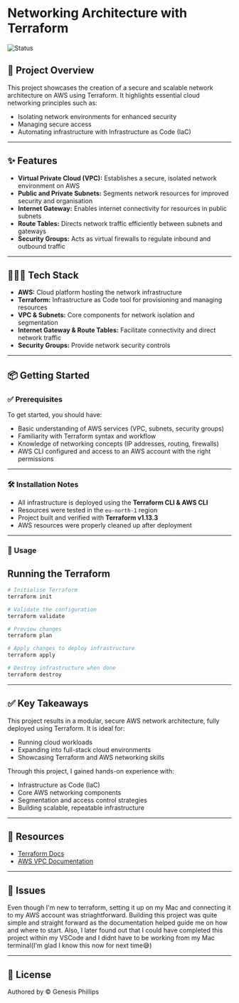 # Networking Architecture with Terraform

![Status](https://img.shields.io/badge/status-Completed-brightgreen)

## 🚀 Project Overview

This project showcases the creation of a secure and scalable network architecture on AWS using Terraform. It highlights essential cloud networking principles such as:

- Isolating network environments for enhanced security
- Managing secure access
- Automating infrastructure with Infrastructure as Code (IaC)

---

## ✨ Features

- **Virtual Private Cloud (VPC):** Establishes a secure, isolated network environment on AWS
- **Public and Private Subnets:** Segments network resources for improved security and organisation
- **Internet Gateway:** Enables internet connectivity for resources in public subnets
- **Route Tables:** Directs network traffic efficiently between subnets and gateways
- **Security Groups:** Acts as virtual firewalls to regulate inbound and outbound traffic 

---

## 👨🏽‍💻 Tech Stack

- **AWS:** Cloud platform hosting the network infrastructure
- **Terraform:** Infrastructure as Code tool for provisioning and managing resources
- **VPC & Subnets:** Core components for network isolation and segmentation
- **Internet Gateway & Route Tables:** Facilitate connectivity and direct network traffic
- **Security Groups:** Provide network security controls

---

## 📦 Getting Started

### ✅ Prerequisites

To get started, you should have:

- Basic understanding of AWS services (VPC, subnets, security groups)  
- Familiarity with Terraform syntax and workflow  
- Knowledge of networking concepts (IP addresses, routing, firewalls)  
- AWS CLI configured and access to an AWS account with the right permissions  

---

### 🛠️ Installation Notes

- All infrastructure is deployed using the **Terraform CLI & AWS CLI**  
- Resources were tested in the `eu-north-1` region  
- Project built and verified with **Terraform v1.13.3**  
- AWS resources were properly cleaned up after deployment  

---

### 📖 Usage

## Running the Terraform

```bash
# Initialise Terraform
terraform init

# Validate the configuration
terraform validate

# Preview changes
terraform plan

# Apply changes to deploy infrastructure
terraform apply

# Destroy infrastructure when done
terraform destroy
```

---

## ✅ Key Takeaways

This project results in a modular, secure AWS network architecture, fully deployed using Terraform. It is ideal for:
- Running cloud workloads
- Expanding into full-stack cloud environments
- Showcasing Terraform and AWS networking skills

Through this project, I gained hands-on experience with:
- Infrastructure as Code (IaC)
- Core AWS networking components
- Segmentation and access control strategies
- Building scalable, repeatable infrastructure

---

## 🔗 Resources

- [Terraform Docs](https://developer.hashicorp.com/terraform/docs)  
- [AWS VPC Documentation](https://docs.aws.amazon.com/vpc/latest/userguide/)
  
---

## 🐛 Issues

Even though I'm new to terraform, setting it up on my Mac and connecting it to my AWS account was striaghtforward. Building this project was quite simple and straight forward as the documentation helped guide me on how and where to start.
Also, I later found out that I could have completed this project within my VSCode and I didnt have to be working from my Mac terminal(I'm glad I know this now for next time😅)

---

## 📜 License

Authored by © Genesis Phillips

